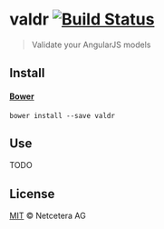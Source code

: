 # valdr [![Build Status](https://travis-ci.org/netceteragroup/valdr.png?branch=master)](https://travis-ci.org/netceteragroup/valdr)


> Validate your AngularJS models

## Install

#### [Bower](http://bower.io)

```
bower install --save valdr
```

## Use

TODO

## License

[MIT](http://opensource.org/licenses/MIT) © Netcetera AG
